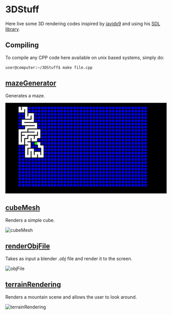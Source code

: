 # 3DStuff

Here live some 3D rendering codes inspired by [javidx9](https://www.youtube.com/channel/UC-yuWVUplUJZvieEligKBkA) and using his [SDL library](https://github.com/OneLoneCoder/videos/blob/master/olcConsoleGameEngineSDL.h).

## Compiling

To compile any CPP code here available on unix based systems, simply do:

```console
user@computer:~/3DStuff$ make file.cpp  
```

## [mazeGenerator](./mazeGenerator.cpp)

Generates a maze.

![mazeGenerator](./readme_imgs/mazeGenerator.gif)

## [cubeMesh](./cubeMesh.cpp)

Renders a simple cube.

![cubeMesh](./readme_imgs/cubeMesh.gif)

## [renderObjFile](./renderObjFile.cpp)

Takes as input a blender *.obj* file and render it to the screen.

![objFile](./readme_imgs/teaPot.gif)

## [terrainRendering](./terrainRendering.cpp)

Renders a mountain scene and allows the user to look around.

![terrainRendering](./readme_imgs/terrainRendering.gif)
